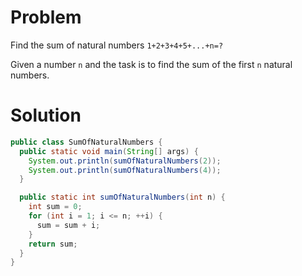 # Problem

Find the sum of natural numbers `1+2+3+4+5+...+n=?`

Given a number `n` and the task is to find the sum of the first `n` natural numbers.

# Solution

```java
public class SumOfNaturalNumbers {
  public static void main(String[] args) {
    System.out.println(sumOfNaturalNumbers(2));
    System.out.println(sumOfNaturalNumbers(4));
  }

  public static int sumOfNaturalNumbers(int n) {
    int sum = 0;  
    for (int i = 1; i <= n; ++i) {  
      sum = sum + i;  
    }
    return sum;
  }
}
```
